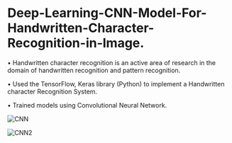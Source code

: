 # Deep-Learning-CNN-Model-For-Handwritten-Character-Recognition-in-Image.

• Handwritten character recognition is an active area of research in the domain of handwritten recognition and pattern recognition.

• Used the TensorFlow, Keras library (Python) to implement a Handwritten character Recognition System.

• Trained models using Convolutional Neural Network.

![CNN](https://user-images.githubusercontent.com/56861175/185400663-ebca80ce-7ed9-4325-9d5d-05d377767883.jpg)

![CNN2](https://user-images.githubusercontent.com/56861175/185400803-ab8f3f33-6d04-4cc5-aa9f-27053779069a.jpg)

